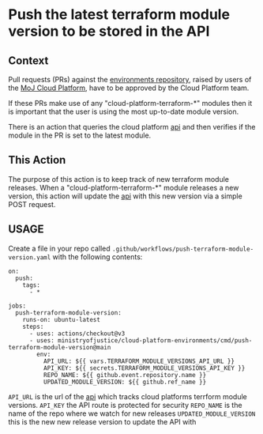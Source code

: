 # Push the latest terraform module version to be stored in the API

## Context

Pull requests (PRs) against the [environments repository][env-repo],
raised by users of the [MoJ Cloud Platform][cloud-platform],
have to be approved by the Cloud Platform team.

If these PRs make use of any "cloud-platform-terraform-\*" modules then it is important that the user is using the most up-to-date module version.

There is an action that queries the cloud platform [api][api-terraform-versions] and then verifies if the module in the PR is set to the latest module.

## This Action

The purpose of this action is to keep track of new terraform module releases. When a "cloud-platform-terraform-\*" module releases a new version, this action will update the [api][api-terraform-versions] with this new version via a simple POST request.

## USAGE

Create a file in your repo called `.github/workflows/push-terraform-module-version.yaml` with the
following contents:

```
on:
  push:
    tags:
      - *

jobs:
  push-terraform-module-version:
    runs-on: ubuntu-latest
    steps:
      - uses: actions/checkout@v3
      - uses: ministryofjustice/cloud-platform-environments/cmd/push-terraform-module-version@main
        env:
          API_URL: ${{ vars.TERRAFORM_MODULE_VERSIONS_API_URL }}
          API_KEY: ${{ secrets.TERRAFORM_MODULE_VERSIONS_API_KEY }}
          REPO_NAME: ${{ github.event.repository.name }}
          UPDATED_MODULE_VERSION: ${{ github.ref_name }}

```

`API_URL` is the url of the [api][api-terraform-versions] which tracks cloud platforms terrform module versions.
`API_KEY` the API route is protected for security
`REPO_NAME` is the name of the repo where we watch for new releases
`UPDATED_MODULE_VERSION` this is the new new release version to update the API with

[env-repo]: https://github.com/ministryofjustice/cloud-platform-environments
[cloud-platform]: https://github.com/ministryofjustice/cloud-platform
[api-terraform-versions]: https://github.com/ministryofjustice/cloud-platform-go-get-module
